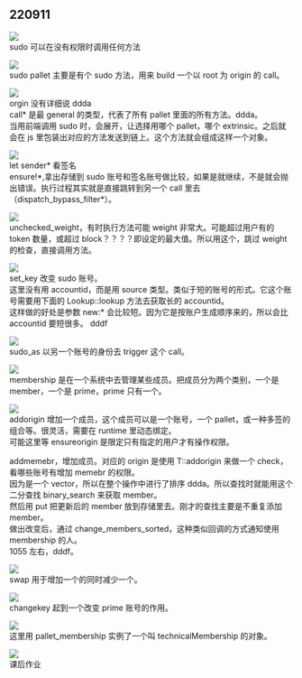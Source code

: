 ## 220911  
  
![](./img/2022-09-11-15-49-54.png)    
sudo 可以在没有权限时调用任何方法  
  
![](./img/2022-09-11-15-51-57.png)  
sudo pallet 主要是有个 sudo 方法，用来 build 一个以 root 为 origin 的 call。  
  
![](./img/2022-09-11-15-59-33.png)    
orgin 没有详细说 ddda  
call\* 是最 general 的类型，代表了所有 pallet 里面的所有方法。ddda。    
当用前端调用 sudo 时，会展开，让选择用哪个 pallet，哪个 extrinsic。之后就会在 js 里包装出对应的方法发送到链上。这个方法就会组成这样一个对象。  
  
![](./img/2022-09-11-16-08-46.png)  
let sender\* 看签名    
ensure!\*,拿出存储到 sudo 账号和签名账号做比较，如果是就继续，不是就会抛出错误。执行过程其实就是直接跳转到另一个 call 里去（dispatch_bypass_filter\*）。  
  
![](./img/2022-09-11-16-12-14.png)  
unchecked_weight，有时执行方法可能 weight 非常大。可能超过用户有的 token 数量，或超过 block？？？？即设定的最大值。所以用这个，跳过 weight 的检查，直接调用方法。  
  
![](./img/2022-09-11-16-14-41.png)  
set_key 改变 sudo 账号。    
这里没有用 accountid，而是用 source 类型。类似于短的账号的形式。它这个账号需要用下面的 Lookup::lookup 方法去获取长的 accountid。    
这样做的好处是参数 new:\* 会比较短。因为它是按账户生成顺序来的，所以会比 accountid 要短很多。 dddf  
  
![](./img/2022-09-11-16-19-26.png)    
sudo_as 以另一个账号的身份去 trigger 这个 call。  
  
![](./img/2022-09-11-17-08-49.png)  
membership 是在一个系统中去管理某些成员。把成员分为两个类别，一个是 member，一个是 prime，prime 只有一个。  
  
![](./img/2022-09-11-17-10-41.png)    
addorigin 增加一个成员，这个成员可以是一个账号，一个 pallet，或一种多签的组合等。很灵活，需要在 runtime 里动态绑定。    
可能这里等 ensureorigin 是限定只有指定的用户才有操作权限。  
  
addmemebr，增加成员。对应的 origin 是使用 T::addorigin 来做一个 check，看哪些账号有增加 memebr 的权限。    
因为是一个 vector，所以在整个操作中进行了排序 ddda。所以查找时就能用这个二分查找 binary_search 来获取 member。    
然后用 put 把更新后的 member 放到存储里去。刚才的查找主要是不重复添加 member。    
做出改变后，通过 change_members_sorted，这种类似回调的方式通知使用 membership 的人。    
1055 左右，dddf。  
  
![](./img/2022-09-11-17-30-49.png)    
swap 用于增加一个的同时减少一个。  
  
![](./img/2022-09-11-17-31-58.png)    
changekey 起到一个改变 prime 账号的作用。  
  
![](./img/2022-09-11-17-33-46.png)    
这里用 pallet_membership 实例了一个叫 technicalMembership 的对象。  
  
![](./img/2022-09-11-17-35-59.png)    
课后作业  
